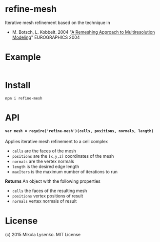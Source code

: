 refine-mesh
===========
Iterative mesh refinement based on the technique in

* M. Botsch, L. Kobbelt. 2004 "[A Remeshing Approach to Multiresolution Modeling](http://www.researchgate.net/publication/221316497_A_Remeshing_Approach_to_Multiresolution_Modeling)" EUROGRAPHICS 2004

# Example

```javascript
```

# Install

```
npm i refine-mesh
```

# API

#### `var mesh = require('refine-mesh')(cells, positions, normals, length)`
Applies iterative mesh refinement to a cell complex

* `cells` are the faces of the mesh
* `positions` are the `[x,y,z]` coordinates of the mesh
* `normals` are the vertex normals
* `length` is the desired edge length
* `maxIters` is the maximum number of iterations to run

**Returns** An object with the following properties

* `cells` the faces of the resulting mesh
* `positions` vertex positions of result
* `normals` vertex normals of result

# License
(c) 2015 Mikola Lysenko. MIT License
